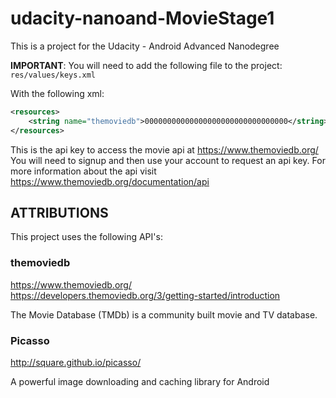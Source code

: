 # udacity-nanoand-MovieStage1
This is a project for the Udacity - Android Advanced Nanodegree

**IMPORTANT**: You will need to add the following file to the project:
`res/values/keys.xml`

With the following xml:
```xml
<resources>
    <string name="themoviedb">00000000000000000000000000000000</string>
</resources>
```
This is the api key to access the movie api at https://www.themoviedb.org/
You will need to signup and then use your account to request an api key. For more information about the api visit https://www.themoviedb.org/documentation/api

## ATTRIBUTIONS
This project uses the following API's:

### themoviedb
https://www.themoviedb.org/  
https://developers.themoviedb.org/3/getting-started/introduction


The Movie Database (TMDb) is a community built movie and TV database. 

### Picasso
http://square.github.io/picasso/

A powerful image downloading and caching library for Android
